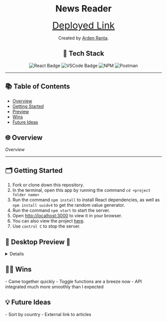 <h1 align=center> News Reader </h1>

<div align="center">
    
<a href="https://tenthwalker.github.io/News-Reader/" style="font-size: 30px;">Deployed Link</a>

Created by [Arden Ranta](https://github.com/tenthwalker).

## 📂 Tech Stack
![React Badge](https://img.shields.io/badge/react%20-%23F1D302.svg?&style=for-the-badge&logo=react&logoColor=white)
![VSCode Badge](https://img.shields.io/badge/VSCode-%23F1D302?style=for-the-badge&logo=visual%20studio%20code&logoColor=white)
![NPM](https://img.shields.io/badge/NPM-%23CB3837.svg?style=for-the-badge&logo=npm&logoColor=white)
![Postman](https://img.shields.io/badge/Postman-FF6C37?style=for-the-badge&logo=postman&logoColor=white)

</div>

---

## 📚 Table of Contents

- [Overview](#overview)
- [Getting Started](#getting-started)
- [Preview](#preview)
- [Wins](#wins)
- [Future Ideas](#future-ideas)

<h2 id="overview">🌐 Overview </h2>

*Overview*

----

<h2 id="getting-started">🗂️ Getting Started </h2>

1. Fork or clone down this repository. 
2. In the terminal, open this app by running the command `cd <project folder name>`
3. Run the command  `npm install` to install React dependencies, as well as `npm install uuidv4` to get the random value generator.
4. Run the command `npm start` to start the server.
5. Open [http://localhost:3000](http://localhost:3000) to view it in your browser.
6. You can also view the project <a href="https://tenthwalker.github.io/News-Reader/">here</a>.
7. Use `control C` to stop the server.

<h2 id="preview"> 🎥 Desktop Preview 📱 </h2>
<details>

![macbooknews](https://github.com/tenthwalker/News-Reader/assets/139941423/213a961b-d799-4d7c-b9ef-c0f3ab3b6079)

<h2 id="preview"> 📱 Mobile and Tablet Views </h2>

![ipadnews](https://github.com/tenthwalker/News-Reader/assets/139941423/ae311486-8543-4801-be88-cf186b5c04b3)

![iphonenews](https://github.com/tenthwalker/News-Reader/assets/139941423/286981e2-0370-4d5d-901f-7394976a0714)

</details>

<h2 id="wins">💪🏻 Wins </h2>
- Came together quickly
- Toggle functions are a breeze now
- API integrated much more smoothly than I expected

<h2 id="future-ideas">💡 Future Ideas </h2>
- Sort by country
- External link to articles
